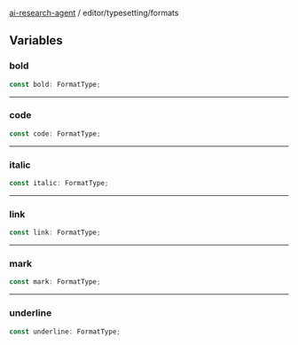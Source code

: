 [ai-research-agent](../../modules.md) / editor/typesetting/formats

## Variables

### bold

```ts
const bold: FormatType;
```

***

### code

```ts
const code: FormatType;
```

***

### italic

```ts
const italic: FormatType;
```

***

### link

```ts
const link: FormatType;
```

***

### mark

```ts
const mark: FormatType;
```

***

### underline

```ts
const underline: FormatType;
```
